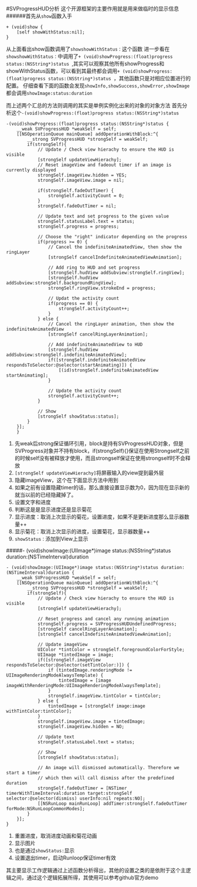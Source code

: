 #SVProgressHUD分析
这个开源框架的主要作用就是用来做临时的显示信息
######首先从`show`函数入手
```
+ (void)show {
    [self showWithStatus:nil];
}
```
从上面看出show函数调用了`showshowWithStatus：`这个函数
进一步看在`showshowWithStatus：`中调用了`+ (void)showProgress:(float)progress status:(NSString*)status `,其实可以观察其他所有showProgress和showWithStatus函数，可以看到其最终都会调用`+ (void)showProgress:(float)progress status:(NSString*)status `，其他函数只是对相应位置进行的配置。
仔细查看下面的函数会发现`showInfo,showSuccess,showError,showImage`都会调用`showImage:status:duration`

而上述两个汇总的方法则调用的其实是单例实例化出来的对象的对象方法
首先分析这个`-(void)showProgress:(float)progress status:(NSString*)status `

```
-(void)showProgress:(float)progress status:(NSString*)status {
    __weak SVProgressHUD *weakSelf = self;
    [[NSOperationQueue mainQueue] addOperationWithBlock:^{
        __strong SVProgressHUD *strongSelf = weakSelf;
        if(strongSelf){
            // Update / Check view hierachy to ensure the HUD is visible
            [strongSelf updateViewHierachy];
            // Reset imageView and fadeout timer if an image is currently displayed
            strongSelf.imageView.hidden = YES;
            strongSelf.imageView.image = nil;
            
            if(strongSelf.fadeOutTimer) {
                strongSelf.activityCount = 0;
            }
            strongSelf.fadeOutTimer = nil;
            
            // Update text and set progress to the given value
            strongSelf.statusLabel.text = status;
            strongSelf.progress = progress;
            
            // Choose the "right" indicator depending on the progress
            if(progress >= 0) {
                // Cancel the indefiniteAnimatedView, then show the ringLayer
                [strongSelf cancelIndefiniteAnimatedViewAnimation];
                
                // Add ring to HUD and set progress
                [strongSelf.hudView addSubview:strongSelf.ringView];
                [strongSelf.hudView addSubview:strongSelf.backgroundRingView];
                strongSelf.ringView.strokeEnd = progress;
                
                // Updat the activity count
                if(progress == 0) {
                    strongSelf.activityCount++;
                }
            } else {
                // Cancel the ringLayer animation, then show the indefiniteAnimatedView
                [strongSelf cancelRingLayerAnimation];
                
                // Add indefiniteAnimatedView to HUD
                [strongSelf.hudView addSubview:strongSelf.indefiniteAnimatedView];
                if([strongSelf.indefiniteAnimatedView respondsToSelector:@selector(startAnimating)]) {
                    [(id)strongSelf.indefiniteAnimatedView startAnimating];
                }
                
                // Update the activity count
                strongSelf.activityCount++;
            }
            
            // Show
            [strongSelf showStatus:status];
        }
    }];
    }

```

1. 先weak后strong保证循环引用，block是持有SVProgressHUD对象，但是SVProgress对象并不持有block，if(strongSelf){}保证在使用Strongself之前的时候self没有被释放才使用，而且strongself保证在使用strongself时不会释放
2. `[strongSelf updateViewHierachy]`将屏蔽输入的view提到最外层
3. 隐藏imageView，这个在下面显示方法中用到
4. 如果之前有设置隐藏timer的话，那么直接设置显示数为0，因为现在显示新的就当以前的已经隐藏掉了。
5. 设置文字和进度
6. 判断这是是显示进度还是显示菊花
7. 显示进度：取消上次显示的菊花，设置进度，如果不是更新进度那么显示器数量++
8. 显示菊花：取消上次显示的进度，设置菊花，显示器数量++
9. `showStatus：`添加到View上显示

#####- (void)showImage:(UIImage*)image status:(NSString*)status duration:(NSTimeInterval)duration 
```
- (void)showImage:(UIImage*)image status:(NSString*)status duration:(NSTimeInterval)duration {
    __weak SVProgressHUD *weakSelf = self;
    [[NSOperationQueue mainQueue] addOperationWithBlock:^{
        __strong SVProgressHUD *strongSelf = weakSelf;
        if(strongSelf){
            // Update / Check view hierachy to ensure the HUD is visible
            [strongSelf updateViewHierachy];
            
            // Reset progress and cancel any running animation
            strongSelf.progress = SVProgressHUDUndefinedProgress;
            [strongSelf cancelRingLayerAnimation];
            [strongSelf cancelIndefiniteAnimatedViewAnimation];
            
            // Update imageView
            UIColor *tintColor = strongSelf.foregroundColorForStyle;
            UIImage *tintedImage = image;
            if([strongSelf.imageView respondsToSelector:@selector(setTintColor:)]) {
                if (tintedImage.renderingMode != UIImageRenderingModeAlwaysTemplate) {
                    tintedImage = [image imageWithRenderingMode:UIImageRenderingModeAlwaysTemplate];
                }
                strongSelf.imageView.tintColor = tintColor;
            } else {
                tintedImage = [strongSelf image:image withTintColor:tintColor];
            }
            strongSelf.imageView.image = tintedImage;
            strongSelf.imageView.hidden = NO;
            
            // Update text
            strongSelf.statusLabel.text = status;
            
            // Show
            [strongSelf showStatus:status];
            
            // An image will dismissed automatically. Therefore we start a timer
            // which then will call dismiss after the predefined duration
            strongSelf.fadeOutTimer = [NSTimer timerWithTimeInterval:duration target:strongSelf selector:@selector(dismiss) userInfo:nil repeats:NO];
            [[NSRunLoop mainRunLoop] addTimer:strongSelf.fadeOutTimer forMode:NSRunLoopCommonModes];
        }
    }];
}
```

1. 重置进度，取消进度动画和菊花动画
2. 显示图片
3. 也是通过`showStatus:`显示
4. 设置退出timer，启动Runloop保证timer有效

其主要显示工作逻辑通过上述函数分析得出，其他的设置之类的是依附于这个主逻辑之间，通过这个逻辑拓展所得，其使用可以参考github官方demo
